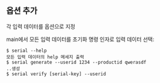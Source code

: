 ## 옵션 추가

각 입력 데이터를 옵션으로 지정

main에서 모든 입력 데이터를 초기화
명령 인자로 입력 데이터 선택:
```
$ serial --help
모든 입력 데이터의 help 메세지 출력
$ serial generate --userid 1234 --productid qwerasdf
..생성
$ serial verify [serial-key] --userid
```